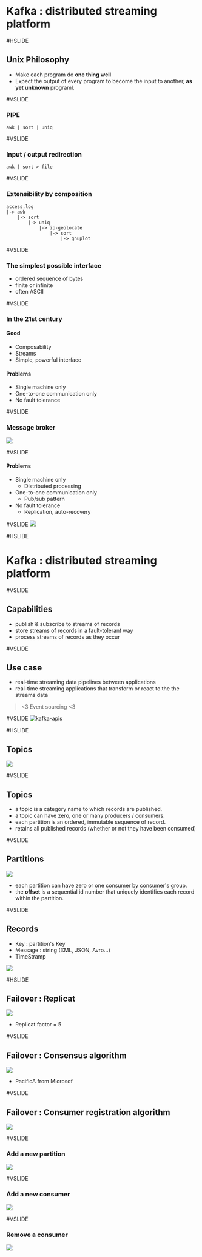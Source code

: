 # Kafka : distributed streaming platform
#HSLIDE
## Unix Philosophy

- Make each program do **one thing well**
- Expect the output of every program to become the input to another, **as yet unknown** programl.

#VSLIDE
### PIPE
```
awk | sort | uniq
```

#VSLIDE
### Input / output redirection
```
awk | sort > file
```

#VSLIDE
### Extensibility by composition

``` 
access.log
|-> awk
    |-> sort
        |-> uniq
            |-> ip-geolocate
                |-> sort
                    |-> gnuplot
```

#VSLIDE
### The simplest possible interface

- ordered sequence of bytes
- finite or infinite
- often ASCII

#VSLIDE
### In the 21st century

#### Good
- Composability
- Streams
- Simple, powerful interface

#### Problems
- Single machine only
- One-to-one communication only
- No fault tolerance

#VSLIDE
### Message broker

![](http://cdn2.hubspot.net/hubfs/540072/blog-files/unixphil-25.png)

#VSLIDE
#### Problems
- Single machine only
  - Distributed processing
- One-to-one communication only
  - Pub/sub pattern
- No fault tolerance
  - Replication, auto-recovery

#VSLIDE
![](http://cdn2.hubspot.net/hubfs/540072/blog-files/unixphil-28.png)

#HSLIDE
# Kafka : distributed streaming platform
#VSLIDE
## Capabilities

- publish & subscribe to streams of records
- store streams of records in a fault-tolerant way
- process streams of records as they occur

#VSLIDE
## Use case

- real-time streaming data pipelines between applications
- real-time streaming applications that transform or react to the the streams data

> <3 Event sourcing <3

#VSLIDE
![kafka-apis](assets/kafka-apis.png)

#HSLIDE
## Topics

![](assets/topic.png)

#VSLIDE
## Topics
- a topic is a category name to which records are published.
- a topic can have zero, one or many producers / consumers.
- each partition is an ordered, immutable sequence of record.
- retains all published records (whether or not they have been consumed)

#VSLIDE
## Partitions

![](assets/topics.png)

- each partition can have zero or one consumer by consumer's group.
- the **offset** is a sequential id number that uniquely identifies each record within the partition.

#VSLIDE
## Records

- Key : partition's Key
- Message : string (XML, JSON, Avro...)
- TimeStramp

![](assets/message.png)

#HSLIDE
## Failover : Replicat

![](assets/replicats.png)

- Replicat factor = 5

#VSLIDE
## Failover : Consensus algorithm

![](assets\replicat-consensus.png)

- PacificA from Microsof

#VSLIDE
## Failover : Consumer registration algorithm

![](assets\consumer-group.png)

#VSLIDE
### Add a new partition

![](assets\consumer-group-add-partition.png)

#VSLIDE
### Add a new consumer

![](assets\consumer-group-add-consumer.png)

#VSLIDE
### Remove a consumer

![](assets\consumer-group-remove-consumer.png)
